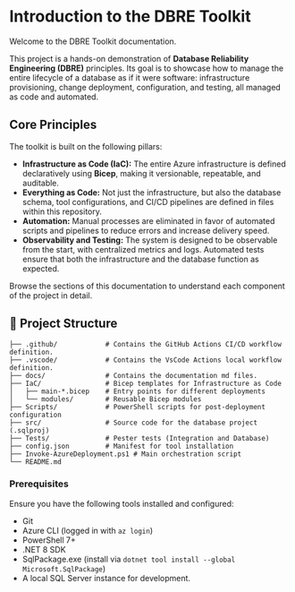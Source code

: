 # Introduction to the DBRE Toolkit

Welcome to the DBRE Toolkit documentation.

This project is a hands-on demonstration of **Database Reliability Engineering (DBRE)** principles. Its goal is to showcase how to manage the entire lifecycle of a database as if it were software: infrastructure provisioning, change deployment, configuration, and testing, all managed as code and automated.

## Core Principles

The toolkit is built on the following pillars:

* **Infrastructure as Code (IaC):** The entire Azure infrastructure is defined declaratively using **Bicep**, making it versionable, repeatable, and auditable.
* **Everything as Code:** Not just the infrastructure, but also the database schema, tool configurations, and CI/CD pipelines are defined in files within this repository.
* **Automation:** Manual processes are eliminated in favor of automated scripts and pipelines to reduce errors and increase delivery speed.
* **Observability and Testing:** The system is designed to be observable from the start, with centralized metrics and logs. Automated tests ensure that both the infrastructure and the database function as expected.

Browse the sections of this documentation to understand each component of the project in detail.

## 📁 Project Structure

```text
├── .github/            # Contains the GitHub Actions CI/CD workflow definition.
├── .vscode/            # Contains the VsCode Actions local workflow definition.
├── docs/               # Contains the documentation md files.
├── IaC/                # Bicep templates for Infrastructure as Code
│   ├── main-*.bicep    # Entry points for different deployments
│   └── modules/        # Reusable Bicep modules
├── Scripts/            # PowerShell scripts for post-deployment configuration
├── src/                # Source code for the database project (.sqlproj)
├── Tests/              # Pester tests (Integration and Database)
├── config.json         # Manifest for tool installation
├── Invoke-AzureDeployment.ps1 # Main orchestration script
└── README.md
```

### Prerequisites

Ensure you have the following tools installed and configured:
* Git
* Azure CLI (logged in with `az login`)
* PowerShell 7+
* .NET 8 SDK
* SqlPackage.exe (install via `dotnet tool install --global Microsoft.SqlPackage`)
* A local SQL Server instance for development.